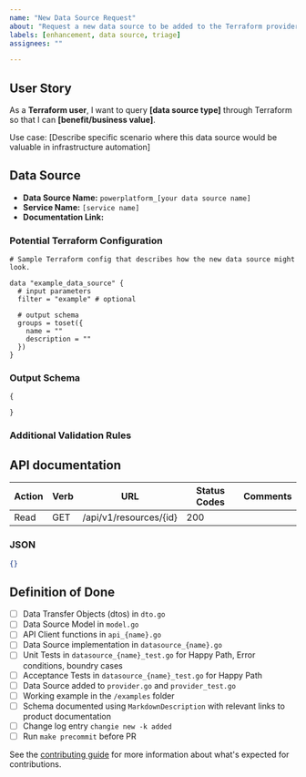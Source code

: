 ```yaml
---
name: "New Data Source Request"
about: "Request a new data source to be added to the Terraform provider."
labels: [enhancement, data source, triage]
assignees: ""

---
```


## User Story

As a **Terraform user**, I want to query **[data source type]** through Terraform so that I can **[benefit/business value]**.

Use case: [Describe specific scenario where this data source would be valuable in infrastructure automation]

## Data Source

- **Data Source Name:** `powerplatform_[your data source name]`
- **Service Name:** `[service name]`
- **Documentation Link:**

### Potential Terraform Configuration

```hcl
# Sample Terraform config that describes how the new data source might look.

data "example_data_source" {
  # input parameters
  filter = "example" # optional

  # output schema
  groups = toset({
    name = ""
    description = ""
  })
}

```

### Output Schema

```hcl
{

}
```

### Additional Validation Rules

## API documentation

| Action | Verb | URL | Status Codes | Comments |
|--------|------|-----|----------------------|----------|
| Read   | GET  | /api/v1/resources/{id} | 200 | |

### JSON

```json
{}
```

## Definition of Done

- [ ] Data Transfer Objects (dtos) in `dto.go`
- [ ] Data Source Model in `model.go`
- [ ] API Client functions in `api_{name}.go`
- [ ] Data Source implementation in `datasource_{name}.go`
- [ ] Unit Tests in `datasource_{name}_test.go` for Happy Path, Error conditions, boundry cases
- [ ] Acceptance Tests in `datasource_{name}_test.go` for Happy Path
- [ ] Data Source added to `provider.go` and `provider_test.go`
- [ ] Working example in the `/examples` folder
- [ ] Schema documented using `MarkdownDescription` with relevant links to product documentation
- [ ] Change log entry `changie new -k added`
- [ ] Run `make precommit` before PR

See the [contributing guide](/CONTRIBUTING.md?) for more information about what's expected for contributions.
